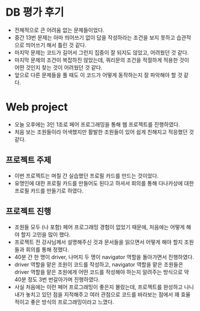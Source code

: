 # DB 평가 후기

- 전체적으로 큰 어려움 없는 문제들이었다.
- 중간 13번 문제는 아마 띄어쓰기 없이 답을 작성하라는 조건을 보지 못하고 습관적으로 띄어쓰기 해서 틀린 것 같다.
- 마지막 문제는 코드가 길어서 그런지 집중이 잘 되지도 않았고, 어려웠던 것 같다.
- 마지막 문제의 조건이 복잡하진 않았는데, 쿼리문의 조건을 적절하게 적용한 것이 어떤 것인지 찾는 것이 어려웠던 것 같다.
- 앞으로 다른 문제들을 풀 때도 이 코드가 어떻게 동작하는지 잘 파악해야 할 것 같다.

# Web project

- 오늘 오후에는 3인 1조로 페어 프로그래밍을 통해 웹 프로젝트를 진행하였다.
- 처음 보는 조원들이라 어색했지만 활발한 조원들이 있어 쉽게 친해지고 적응했던 것 같다.

## 프로젝트 주제

- 이번 프로젝트는 며칠 간 실습했던 프로필 카드를 만드는 것이었다.
- 유명인에 대한 프로필 카드를 만들어도 된다고 하셔서 회의를 통해 다나카상에 대한 프로필 카드를 만들기로 하였다.

## 프로젝트 진행

- 조원들 모두 (나 포함) 페어 프로그래밍 경험이 없었기 때문에, 처음에는 어떻게 해야 할지 고민을 많이 했다.
- 프로젝트 전 강사님께서 설명해주신 것과 문서들을 읽으면서 어떻게 해야 할지 조원들과 회의를 통해 정했다.
- 40분 간 한 명이 driver, 나머지 두 명이 navigator 역할을 돌아가면서 진행하였다.
- driver 역할을 맡은 조원이 코드를 작성하고, navigator 역할을 맡은 조원들은 driver 역할을 맡은 조원에게 어떤 코드를 작성해야 하는지 알려주는 방식으로 약 40분 정도 3번 번갈아가며 진행하였다.
- 사실 처음에는 이런 페어 프로그래밍이 좋은지 몰랐는데, 프로젝트를 완성하고 나니 내가 놓치고 있던 점을 지적해주고 여러 관점으로 코드를 바라보는 점에서 꽤 효율적이고 좋은 방식의 프로그래밍이라고 느꼈다.